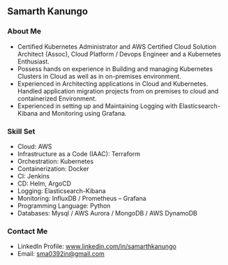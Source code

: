 ## Samarth Kanungo

### About Me
  
- Certified Kubernetes Administrator and AWS Certified Cloud Solution Architect (Assoc), Cloud Platform / Devops Engineer and a Kubernetes Enthusiast.
- Possess hands on experience in Building and managing Kubernetes Clusters in Cloud as well as in on-premises environment.
- Experienced in Architecting applications in Cloud and Kubernetes. Handled application migration projects from on premises to cloud and containerized Environment.
- Experienced in setting up and Maintaining Logging with Elasticsearch-Kibana and Monitoring using Grafana.

### Skill Set

- Cloud: AWS
- Infrastructure as a Code (IAAC): Terraform
- Orchestration: Kubernetes
- Containerization: Docker
- CI: Jenkins
- CD: Helm, ArgoCD
- Logging: Elasticsearch-Kibana
- Monitoring: InfluxDB / Prometheus – Grafana
- Programming Language: Python
- Databases: Mysql / AWS Aurora / MongoDB / AWS DynamoDB

### Contact Me

- LinkedIn Profile: www.linkedin.com/in/samarthkanungo
- Email: sma0392in@gmail.com

